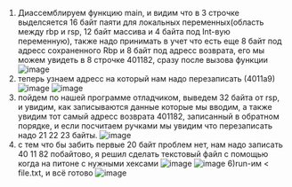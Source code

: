 1) Диассемблируем функцию main, и видим что в 3 строчке выделсяется 16 байт паяти для локальных переменных(область между rbp и rsp, 12 байт массива и 4 байта под Int-вую переменную), также надо принимать в учет что есть еще 8 байт под адресс сохраненного Rbp и 8 байт под адресс возврата, его мы можем увидеть в 8 строчке 401182, сразу после вызова функции
![image](https://github.com/cclens/Eltex_practic/assets/117731232/d52d94ac-11e3-46ac-91f7-3c6a97e64c8a)
2) теперь узнаем адресс на который нам надо перезаписать (4011а9)
 ![image](https://github.com/cclens/Eltex_practic/assets/117731232/78fd2028-666e-42c2-807c-0750c3084a40)
 ![image](https://github.com/cclens/Eltex_practic/assets/117731232/b05fe111-e14d-4a0a-b718-07cd120c9259)
4) пойдем по нашей программе отладчиком, выведем 32 байта от rsp, и увидим, как записываются данные которые мы вводим, а также увидим тот самый адресс возврата 401182, записанный в обратном порядке, и если посчитаем ручками мы увидим что перезаписать надо 21 22 23 байты.
![image](https://github.com/cclens/Eltex_practic/assets/117731232/df4128a2-546d-4331-997a-56efc543065b)
5) с тем что бы забить первые 20 байт проблем нет, нам надо записать 40 11 82 побайтово, я решил сделать текстовый файл с помощью когда на питоне с нужными хексами 
![image](https://github.com/cclens/Eltex_practic/assets/117731232/4784a3da-56c8-4e8c-bfeb-b7b69994ef8a)
![image](https://github.com/cclens/Eltex_practic/assets/117731232/94233448-b54c-4e5c-86d5-e59aa4e060fb)
6)run-им < file.txt, и всё готово
![image](https://github.com/cclens/Eltex_practic/assets/117731232/c4945bd6-ac29-4af6-aecd-5b2561e3c842)
